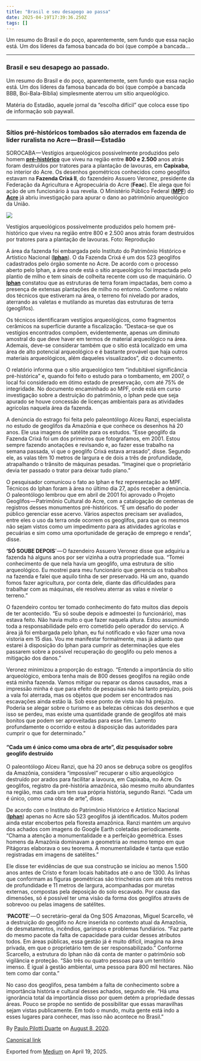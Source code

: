 ```yaml
---
title: "Brasil e seu desapego ao passa"
date: 2025-04-19T17:39:36.250Z
tags: []
---
```


Um resumo do Brasil e do poço, aparentemente, sem fundo que essa nação está. Um dos líderes da famosa bancada do boi (que compõe a bancada…

* * *

### Brasil e seu desapego ao passado.

Um resumo do Brasil e do poço, aparentemente, sem fundo que essa nação está. Um dos líderes da famosa bancada do boi (que compõe a bancada BBB, Boi-Bala-Bíblia) simplesmente aterrou um sítio arqueológico.

Matéria do Estadão, aquele jornal da “escolha difícil” que coloca esse tipo de informação sob paywall.

* * *

### Sítios pré-históricos tombados são aterrados em fazenda de líder ruralista no Acre — Brasil — Estadão

SOROCABA — Vestígios arqueológicos possivelmente produzidos pelo homem [**pré-histórico**](https://tudo-sobre.estadao.com.br/pre-historia) que viveu na região entre **800 e 2.500** anos atrás foram destruídos por tratores para a plantação de lavouras, em **Capixaba**, no interior do Acre. Os desenhos geométricos conhecidos como geoglifos estavam na **Fazenda Crixá II**, do fazendeiro Assuero Veronez, presidente da Federação da Agricultura e Agropecuária do Acre (**Feac**). Ele alega que foi ação de um funcionário à sua revelia. O Ministério Público Federal ([**MPF**](https://tudo-sobre.estadao.com.br/mpf-ministerio-publico-federal)) do [**Acre**](https://tudo-sobre.estadao.com.br/acre-estado) já abriu investigação para apurar o dano ao patrimônio arqueológico da União.

![](https://cdn-images-1.medium.com/max/800/0*_XaJFr3JRFoQjyUG.jpg)

Vestígios arqueológicos possivelmente produzidos pelo homem pré-histórico que viveu na região entre 800 e 2.500 anos atrás foram destruídos por tratores para a plantação de lavouras. Foto: Reprodução

A área da fazenda foi embargada pelo Instituto do Patrimônio Histórico e Artístico Nacional ([**Iphan**](https://tudo-sobre.estadao.com.br/iphan-instituto-do-patrimonio-historico-e-artistico-nacional)). O da Fazenda Crixá é um dos 523 geoglifos cadastrados pelo órgão somente no Acre. De acordo com o processo aberto pelo Iphan, a área onde está o sítio arqueológico foi impactada pelo plantio de milho e tem sinais de colheita recente com uso de maquinário. O [**Iphan**](https://tudo-sobre.estadao.com.br/iphan-instituto-do-patrimonio-historico-e-artistico-nacional) constatou que as estruturas de terra foram impactadas, bem como a presença de extensas plantações de milho no entorno. Conforme o relato dos técnicos que estiveram na área, o terreno foi nivelado por arados, aterrando as valetas e mutilando as muretas das estruturas de terra (geoglifos).

Os técnicos identificaram vestígios arqueológicos, como fragmentos cerâmicos na superfície durante a fiscalização. “Destaca-se que os vestígios encontrados compõem, evidentemente, apenas um diminuto amostral do que deve haver em termos de material arqueológico na área. Ademais, deve-se considerar também que o sítio está localizado em uma área de alto potencial arqueológico e é bastante provável que haja outros materiais arqueológicos, além daqueles visualizados”, diz o documento.

O relatório informa que o sítio arqueológico tem “indubitável significância pré-histórica” e, quando foi feito o estudo para o tombamento, em 2007, o local foi considerado em ótimo estado de preservação, com até 75% de integridade. No documento encaminhado ao MPF, onde está em curso investigação sobre a destruição do patrimônio, o Iphan pede que seja apurado se houve concessão de licenças ambientais para as atividades agrícolas naquela área da fazenda.

A denúncia do estrago foi feita pelo paleontólogo Alceu Ranzi, especialista no estudo de geoglifos da Amazônia e que conhece os desenhos há 20 anos. Ele usa imagens de satélite para os estudos. “Esse geoglifo da Fazenda Crixá foi um dos primeiros que fotografamos, em 2001. Estou sempre fazendo anotações e revisando e, ao fazer esse trabalho na semana passada, vi que o geoglifo Crixá estava arrasado”, disse. Segundo ele, as valas têm 10 metros de largura e de dois a três de profundidade, atrapalhando o trânsito de máquinas pesadas. “Imaginei que o proprietário devia ter passado o trator para deixar tudo plano.”

O pesquisador comunicou o fato ao Iphan e fez representação ao MPF. Técnicos do Iphan foram à área no último dia 27, após receber a denúncia. O paleontólogo lembrou que em abril de 2001 foi aprovado o Projeto Geoglifos — Patrimônio Cultural do Acre, com a catalogação de centenas de registros desses monumentos pré-históricos. “É um desafio do poder público gerenciar esse acervo. Vários aspectos precisam ser avaliados, entre eles o uso da terra onde ocorrem os geoglifos, para que os mesmos não sejam vistos como um impedimento para as atividades agrícolas e pecuárias e sim como uma oportunidade de geração de emprego e renda”, disse.

**‘SÓ SOUBE DEPOIS**’ — O fazendeiro Assuero Veronez disse que adquiriu a fazenda há alguns anos por ser vizinha a outra propriedade sua. “Tomei conhecimento de que nela havia um geoglifo, uma estrutura de sítio arqueológico. Eu mostrei para meu funcionário que gerencia os trabalhos na fazenda e falei que aquilo tinha de ser preservado. Há um ano, quando fomos fazer agricultura, por conta dele, diante das dificuldades para trabalhar com as máquinas, ele resolveu aterrar as valas e nivelar o terreno.”

O fazendeiro contou ter tomado conhecimento do fato muitos dias depois de ter acontecido. “Eu só soube depois e admoestei (o funcionário), mas estava feito. Não havia muito o que fazer naquela altura. Estou assumindo toda a responsabilidade pelo erro cometido pelo operador do serviço. A área já foi embargada pelo Iphan, eu fui notificado e vão fazer uma nova vistoria em 15 dias. Vou me manifestar formalmente, mas já adianto que estarei à disposição do Iphan para cumprir as determinações que eles passarem sobre a possível recuperação do geoglifo ou pelo menos a mitigação dos danos.”

Veronez minimizou a proporção do estrago. “Entendo a importância do sítio arqueológico, embora tenha mais de 800 desses geoglifos na região onde está minha fazenda. Vamos mitigar ou reparar os danos causados, mas a impressão minha é que para efeito de pesquisas não há tanto prejuízo, pois a vala foi aterrada, mas os objetos que podem ser encontrados nas escavações ainda estão lá. Sob esse ponto de vista não há prejuízo. Poderia se alegar sobre o turismo e as belezas cênicas dos desenhos e que isso se perdeu, mas existe uma quantidade grande de geoglifos até mais bonitos que podem ser aproveitadas para esse fim. Lamento profundamente o ocorrido e estou à disposição das autoridades para cumprir o que for determinado.”

#### **“Cada um é único como uma obra de arte”, diz pesquisador sobre geoglifo destruído**

O paleontólogo Alceu Ranzi, que há 20 anos se debruça sobre os geoglifos da Amazônia, considera “impossível” recuperar o sítio arqueológico destruído por arados para facilitar a lavoura, em Capixaba, no Acre. Os geoglifos, registro da pré-história amazônica, são mesmo muito abundantes na região, mas cada um tem sua própria história, segundo Ranzi. “Cada um é único, como uma obra de arte”, disse.

De acordo com o Instituto do Patrimônio Histórico e Artístico Nacional ([**Iphan**](https://tudo-sobre.estadao.com.br/iphan-instituto-do-patrimonio-historico-e-artistico-nacional)) apenas no Acre são 523 geoglifos já identificados. Muitos podem ainda estar encobertos pela floresta amazônica. Ranzi mantém um arquivo dos achados com imagens do Google Earth coletadas periodicamente. “Chama a atenção a monumentalidade e a perfeição geométrica. Esses homens da Amazônia dominavam a geometria ao mesmo tempo em que Pitágoras elaborava o seu teorema. A monumentalidade é tanta que estão registradas em imagens de satélites.”

Ele disse ter evidências de que sua construção se iniciou ao menos 1.500 anos antes de Cristo e foram locais habitados até o ano de 1300. As linhas que conformam as figuras geométricas são trincheiras com até três metros de profundidade e 11 metros de largura, acompanhadas por muretas externas, compostas pela deposição do solo escavado. Por causa das dimensões, só é possível ter uma visão da forma dos geoglifos através de sobrevoo ou pelas imagens de satélites.

‘**PACOTE**’ — O secretário-geral da Ong SOS Amazonas, Miguel Scarcello, vê a destruição do geoglifo no Acre inserida no contexto atual da Amazônia, de desmatamentos, incêndios, garimpos e problemas fundiários. “Faz parte do mesmo pacote da falta de capacidade para cuidar desses atributos todos. Em áreas públicas, essa gestão já é muito difícil, imagina na área privada, em que o proprietário tem de ser responsabilizado.” Conforme Scarcello, a estrutura do Iphan não dá conta de manter o patrimônio sob vigilância e proteção. “São três ou quatro pessoas para um território imenso. É igual à gestão ambiental, uma pessoa para 800 mil hectares. Não tem como dar conta.”

No caso dos geoglifos, pesa também a falta de conhecimento sobre a importância história e cultural desses achados, segundo ele. “Há uma ignorância total da importância disso por quem detém a propriedade dessas áreas. Pouco se propõe no sentido de possibilitar que essas maravilhas sejam vistas publicamente. Em todo o mundo, muita gente está indo a esses lugares para conhecer, mas isso não acontece no Brasil.”

By [Paulo Pilotti Duarte](https://medium.com/@paulopilotti) on [August 8, 2020](https://medium.com/p/d312f4dae2cc).

[Canonical link](https://medium.com/@paulopilotti/brasil-e-seu-desapego-ao-passa-d312f4dae2cc)

Exported from [Medium](https://medium.com) on April 19, 2025.